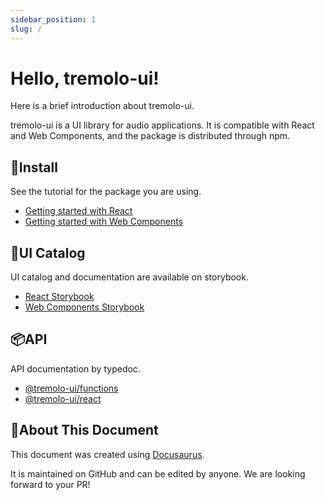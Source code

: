```yaml
---
sidebar_position: 1
slug: /
---
```


# Hello, tremolo-ui!

Here is a brief introduction about tremolo-ui.

tremolo-ui is a UI library for audio applications.
It is compatible with React and Web Components, and the package is distributed through npm.

## 🧬Install

See the tutorial for the package you are using.

- [Getting started with React](./tutorials/react/getting-started/)
- [Getting started with Web Components](./tutorials/web-components/getting-started/)

## 🧩UI Catalog

UI catalog and documentation are available on storybook.

- [React Storybook](https://tremolo-ui-sb-react.vercel.app/)
- [Web Components Storybook](https://tremolo-ui-sb-web-components.vercel.app/)


## 📦API

API documentation by typedoc.

- [@tremolo-ui/functions](./api/functions/)
- [@tremolo-ui/react](./api/react/)


## 🦖About This Document

This document was created using [Docusaurus](https://docusaurus.io/).

It is maintained on GitHub and can be edited by anyone.
We are looking forward to your PR!
